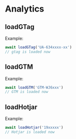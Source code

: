 # Analytics

## loadGTag

Example:

```ts
await loadGTag('UA-634xxxx-xx')
// gtag is loaded now
```

## loadGTM

Example:

```ts
await loadGTM('GTM-WJ6xxx')
// GTM is loaded now
```

## loadHotjar

Example:

```ts
await loadHotjar('19xxxxx')
// Hotjar is loaded now
```
